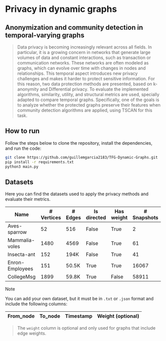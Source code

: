 # Privacy in dynamic graphs

## Anonymization and community detection in temporal-varying graphs
>Data privacy is becoming increasingly relevant across all fields. In particular, it is a
>growing concern in networks that generate large volumes of data and constant interactions, such
>as transaction or communication networks. These networks are often modeled as graphs, which
>can evolve over time with changes in nodes and relationships. This temporal aspect introduces
>new privacy challenges and makes it harder to protect sensitive information. For this reason, two
>data protection methods are presented, based on k-anonymity and Differential privacy. To evaluate
>the implemented algorithms, similarity, utility, and structural metrics are used, specially adapted to
>compare temporal graphs. Specifically, one of the goals is to analyze whether the protected graphs
>preserve their features when community detection algorithms are applied, using TSCAN for this task.

## How to run  
Follow the steps below to clone the repository, install the dependencies, and run the code:

```bash
git clone https://github.com/guillemgarcia2183/TFG-Dynamic-Graphs.git
pip install -r requirements.txt
python3 main.py
```

## Datasets
Here you can find the datasets used to apply the privacy methods and evaluate their metrics.

<div align="center">
  
| Name | # Vertices | # Edges | Is directed | Has weight | # Snapshots |
|-----------|-----------|-----------|-----------|-----------|-----------|
| Aves-sparrow | 52 | 516 | False | True | 2 | 
| Mammalia-voles | 1480 | 4569 | False | True | 61 | 
| Insecta-ant | 152 | 194K | False | True | 41 |
| Enron-Employees | 151 | 50.5K | True | True | 16067 | 
| CollegeMsg | 1899 | 59.8K | True | False | 58911 | 

</div>

> [!NOTE]
> You can add your own dataset, but it must be in `.txt` or `.json` format and include the following columns:

| From_node | To_node | Timestamp | Weight (optional) |
|-----------|---------|-----------|-------------------|

> The `weight` column is optional and only used for graphs that include edge weights.











